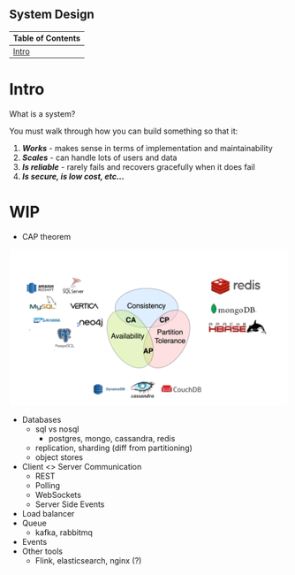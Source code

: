 ## System Design


| Table of Contents |
| ----------------- |
| [Intro](#intro) |


# <a id="intro"></a> Intro

What is a system?

You must walk through how you can build something so that it:

1. ***Works*** - makes sense in terms of implementation and maintainability
2. ***Scales*** - can handle lots of users and data 
3. ***Is reliable*** - rarely fails and recovers gracefully when it does fail
4. ***Is secure, is low cost, etc...***

# WIP

- CAP theorem

<img src="../img/cap_theorem.png" width="600"><br>

- Databases
    - sql vs nosql
        - postgres, mongo, cassandra, redis
    - replication, sharding (diff from partitioning)
    - object stores
- Client <> Server Communication
    - REST
    - Polling
    - WebSockets
    - Server Side Events
- Load balancer
- Queue
    - kafka, rabbitmq
- Events
- Other tools
    - Flink, elasticsearch, nginx (?)
